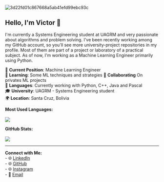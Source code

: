 ![3d22fd01c867668a5ab41efd99ebc93c](https://github.com/Victoroide/Victoroide/assets/111157887/b6a95abb-96e7-48a3-9f8c-f48531f0e8be)
<h2 align="left">Hello, I'm Victor 👋</h2>

I'm currently a Systems Engineering student at UAGRM and very passionate about algorithms and problem solving. I've been recently working among my GitHub account, so you'll see more university-project repositories in my profile. Most of them are part of a project or laboratory of a practical subject. As of now, I'm working as a Machine Learning Engineer primarily using Python.

🔭 **Current Position**: Machine Learning Engineer  
🌱 **Learning**: Some ML techniques and strategies 
👯 **Collaborating** On privates ML projects  
💬 **Languages**: Currently working with Python, C++, Java and Pascal  
🎓 **University**: UAGRM - Systems Engineering student  
🌍 **Location**: Santa Cruz, Bolivia  

<p align="left">
  <b>Most Used Languages:</b><br><br>
  <img src="https://github-readme-stats.vercel.app/api/top-langs/?username=Victoroide&layout=compact&theme=radical">
</p>

<p align="left">
  <b>GitHub Stats:</b><br><br>
  <img src="https://github-readme-stats.vercel.app/api?username=Victoroide&theme=radical">
</p>

---

<p align="left">
  <b>Connect with Me:</b><br>
  - 🌐 <a href="https://www.linkedin.com/in/victor-hugo-cu%C3%A9llar-flores-20a629226/">LinkedIn</a><br>
  - 🌐 <a href="https://github.com/Victoroide">GitHub</a><br>
  - 🌐 <a href="https://www.instagram.com/victorhugocf_/">Instagram</a><br>
  - 📧 <a href="mailto:cvictorhugo39@gmail.com">Email</a>
</p>
